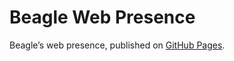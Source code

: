 # Beagle Web Presence

Beagle’s web presence, published on [GitHub Pages](https://acBerger.github.io/Beagle/branches/fix-#627).